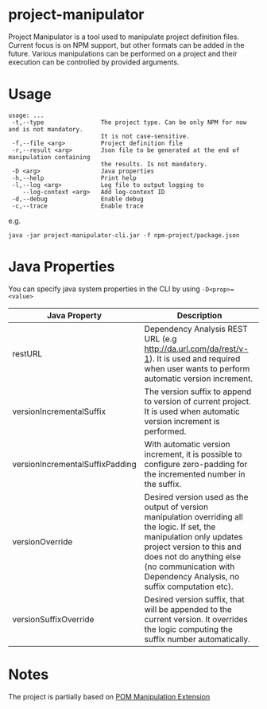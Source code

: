# project-manipulator

Project Manipulator is a tool used to manipulate project definition files. Current focus is on NPM support, but other formats can be added in the future.
Various manipulations can be performed on a project and their execution can be controlled by provided arguments.


# Usage

```
usage: ...
 -t,--type                The project type. Can be only NPM for now and is not mandatory.
                          It is not case-sensitive.
 -f,--file <arg>          Project definition file
 -r,--result <arg>        Json file to be generated at the end of manipulation containing
                          the results. Is not mandatory.
 -D <arg>                 Java properties
 -h,--help                Print help
 -l,--log <arg>           Log file to output logging to
    --log-context <arg>   Add log-context ID
 -d,--debug               Enable debug
 -c,--trace               Enable trace
```
e.g.
```
java -jar project-manipulator-cli.jar -f npm-project/package.json
```

# Java Properties

You can specify java system properties in the CLI by using `-D<prop>=<value>`

| Java Property | Description |
| --- | --- |
| restURL | Dependency Analysis REST URL (e.g http://da.url.com/da/rest/v-1). It is used and required when user wants to perform automatic version increment. |
| versionIncrementalSuffix | The version suffix to append to version of current project. It is used when automatic version increment is performed. |
| versionIncrementalSuffixPadding | With automatic version increment, it is possible to configure zero-padding for the incremented number in the suffix. |
| versionOverride | Desired version used as the output of version manipulation overriding all the logic. If set, the manipulation only updates project version to this and does not do anything else (no communication with Dependency Analysis, no suffix computation etc). |
| versionSuffixOverride | Desired version suffix, that will be appended to the current version. It overrides the logic computing the suffix number automatically. |


# Notes

The project is partially based on
[POM Manipulation Extension](https://github.com/release-engineering/pom-manipulation-ext)
